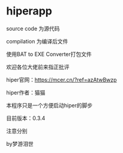 # hiperapp

source code 为源代码

compilation 为编译后文件

使用BAT to EXE Converter打包文件

欢迎各位大佬前来指正批评

hiper官网：https://mcer.cn/?ref=azAtwBwzp

hiper作者：猫猫

本程序只是一个方便启动hiper的脚步

目前版本：0.3.4

注意分别

by梦游泪世

